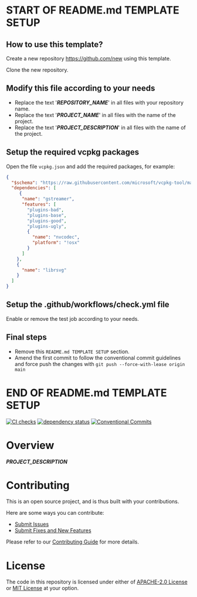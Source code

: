 # START OF README.md TEMPLATE SETUP

## How to use this template?

Create a new repository https://github.com/new using this template.

Clone the new repository.

## Modify this file according to your needs

* Replace the text '___REPOSITORY_NAME___' in all files with your repository name.
* Replace the text '___PROJECT_NAME___' in all files with the name of the project.
* Replace the text '___PROJECT_DESCRIPTION___' in all files with the name of the project.

## Setup the required vcpkg packages

Open the file `vcpkg.json` and add the required packages, for example:

```json
{
  "$schema": "https://raw.githubusercontent.com/microsoft/vcpkg-tool/main/docs/vcpkg.schema.json",
  "dependencies": [
     {
      "name": "gstreamer",
      "features": [
        "plugins-bad",
        "plugins-base",
        "plugins-good",
        "plugins-ugly",
        {
          "name": "nvcodec",
          "platform": "!osx"
        }
      ]
    },
    {
      "name": "librsvg"
    }
  ]
}
```

## Setup the .github/workflows/check.yml file

Enable or remove the test job according to your needs.

## Final steps

* Remove this `README.md TEMPLATE SETUP` section.
* Amend the first commit to follow the conventional commit guidelines and force push the changes with `git push --force-with-lease origin main`

# END OF README.md TEMPLATE SETUP

[![CI checks](https://github.com/x-software-com/___REPOSITORY_NAME___/actions/workflows/check.yml/badge.svg)](https://github.com/x-software-com/___REPOSITORY_NAME___/actions/workflows/check.yml)
[![dependency status](https://deps.rs/repo/github/x-software-com/___REPOSITORY_NAME___/status.svg)](https://deps.rs/repo/github/x-software-com/___REPOSITORY_NAME___)
[![Conventional Commits](https://img.shields.io/badge/Conventional%20Commits-1.0.0-yellow.svg)](https://conventionalcommits.org)

# Overview

___PROJECT_DESCRIPTION___

# Contributing

This is an open source project, and is thus built with your contributions.

Here are some ways you can contribute:

* [Submit Issues][contributing:submit-issue]
* [Submit Fixes and New Features][contributing:submit-pr]

Please refer to our [Contributing Guide](CONTRIBUTING.md) for more details.

[contributing:submit-issue]: https://github.com/x-software-com/___REPOSITORY_NAME___/issues/new/choose
[contributing:submit-pr]: https://github.com/x-software-com/___REPOSITORY_NAME___/pulls

# License

The code in this repository is licensed under either of [APACHE-2.0 License](LICENSE-APACHE) or [MIT License](LICENSE-MIT) at your option.

